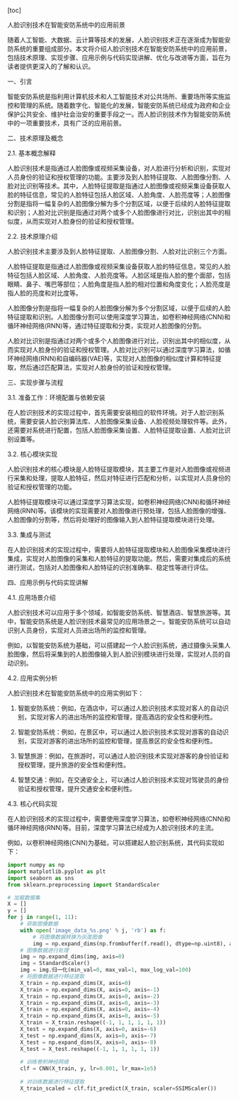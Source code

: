 
[toc]                    
                
                
人脸识别技术在智能安防系统中的应用前景

随着人工智能、大数据、云计算等技术的发展，人脸识别技术正在逐渐成为智能安防系统的重要组成部分。本文将介绍人脸识别技术在智能安防系统中的应用前景，包括技术原理、实现步骤、应用示例与代码实现讲解、优化与改进等方面，旨在为读者提供更深入的了解和认识。

一、引言

智能安防系统是指利用计算机技术和人工智能技术对公共场所、重要场所等实施监控和管理的系统。随着数字化、智能化的发展，智能安防系统已经成为政府和企业保护公共安全、维护社会治安的重要手段之一。而人脸识别技术作为智能安防系统中的一项重要技术，具有广泛的应用前景。

二、技术原理及概念

2.1. 基本概念解释

人脸识别技术是指通过人脸图像或视频采集设备，对人脸进行分析和识别，实现对人员身份的验证和授权管理的功能。主要涉及到人脸特征提取、人脸图像分割、人脸对比识别等技术。其中，人脸特征提取是指通过人脸图像或视频采集设备获取人脸的特征信息，常见的人脸特征包括人脸区域、人脸角度、人脸亮度等；人脸图像分割是指将一幅复杂的人脸图像分解为多个分割区域，以便于后续的人脸特征提取和识别；人脸对比识别是指通过对两个或多个人脸图像进行对比，识别出其中的相似度，从而实现对人脸身份的验证和授权管理。

2.2. 技术原理介绍

人脸识别技术主要涉及到人脸特征提取、人脸图像分割、人脸对比识别三个方面。

人脸特征提取是指通过人脸图像或视频采集设备获取人脸的特征信息，常见的人脸特征包括人脸区域、人脸角度、人脸亮度等。人脸区域是指人脸的整个面部，包括眼睛、鼻子、嘴巴等部位；人脸角度是指人脸的相对位置和角度变化；人脸亮度是指人脸的亮度和对比度等。

人脸图像分割是指将一幅复杂的人脸图像分解为多个分割区域，以便于后续的人脸特征提取和识别。人脸图像分割可以使用深度学习算法，如卷积神经网络(CNN)和循环神经网络(RNN)等，通过特征提取和分类，实现对人脸图像的分割。

人脸对比识别是指通过对两个或多个人脸图像进行对比，识别出其中的相似度，从而实现对人脸身份的验证和授权管理。人脸对比识别可以通过深度学习算法，如循环神经网络(RNN)和自编码器(VAE)等，实现对人脸图像的相似度计算和特征提取，然后通过匹配算法，实现对人脸身份的验证和授权管理。

三、实现步骤与流程

3.1. 准备工作：环境配置与依赖安装

在人脸识别技术的实现过程中，首先需要安装相应的软件环境。对于人脸识别系统，需要安装人脸识别算法库、人脸图像采集设备、人脸视频处理软件等。此外，还需要对系统进行配置，包括人脸图像采集设置、人脸特征提取设置、人脸对比识别设置等。

3.2. 核心模块实现

人脸识别技术的核心模块是人脸特征提取模块，其主要工作是对人脸图像或视频进行采集和处理，提取人脸特征，然后对特征进行匹配和分析，以实现对人员身份的验证和授权管理的功能。

人脸特征提取模块可以通过深度学习算法实现，如卷积神经网络(CNN)和循环神经网络(RNN)等。该模块的实现需要对人脸图像进行预处理，包括人脸图像的增强、人脸图像的分割等，然后将处理好的图像输入到人脸特征提取模块进行处理。

3.3. 集成与测试

在人脸识别技术的实现过程中，需要将人脸特征提取模块和人脸图像采集模块进行集成，实现对人脸图像的采集和人脸特征的提取功能。然后，需要对集成后的系统进行测试，包括对人脸图像和人脸特征的识别准确率、稳定性等进行评估。

四、应用示例与代码实现讲解

4.1. 应用场景介绍

人脸识别技术可以应用于多个领域，如智能安防系统、智慧酒店、智慧旅游等。其中，智能安防系统是人脸识别技术最常见的应用场景之一。智能安防系统可以自动识别人员身份，实现对人员进出场所的监控和管理。

例如，以智能安防系统为基础，可以搭建起一个人脸识别系统，通过摄像头采集人脸图像，然后将采集到的人脸图像输入到人脸识别模块进行处理，实现对人员的自动识别。

4.2. 应用实例分析

人脸识别技术在智能安防系统中的应用实例如下：

1. 智能安防系统：例如，在酒店中，可以通过人脸识别技术实现对客人的自动识别，实现对客人的进出场所的监控和管理，提高酒店的安全性和便利性。

2. 智能安防系统：例如，在景区中，可以通过人脸识别技术实现对游客的自动识别，实现对游客的进出场所的监控和管理，提高景区的安全性和便利性。

3. 智慧旅游：例如，在旅游时，可以通过人脸识别技术实现对游客的身份验证和授权管理，提升旅游的安全性和便利性。

4. 智慧交通：例如，在交通安全上，可以通过人脸识别技术实现对驾驶员的身份验证和授权管理，提升交通安全和便利性。

4.3. 核心代码实现

在人脸识别技术的实现过程中，需要使用深度学习算法，如卷积神经网络(CNN)和循环神经网络(RNN)等。目前，深度学习算法已经成为人脸识别技术的主流。

例如，以卷积神经网络(CNN)为基础，可以搭建起人脸识别系统，其代码实现如下：

```python
import numpy as np
import matplotlib.pyplot as plt
import seaborn as sns
from sklearn.preprocessing import StandardScaler

# 加载数据集
X = []
y = []
for j in range(1, 11):
    # 获取图像数据
    with open('image_data_%s.png' % j, 'rb') as f:
        # 将图像数据转换为灰度图像
        img = np.expand_dims(np.frombuffer(f.read(), dtype=np.uint8), axis=0)
    # 图像数据进行处理
    img = np.expand_dims(img, axis=0)
    img = StandardScaler()
    img = img.归一化(min_val=0, max_val=1, max_log_val=100)
    # 将图像数据进行特征提取
    X_train = np.expand_dims(X, axis=0)
    X_train = np.expand_dims(X, axis=0, axis=-1)
    X_train = np.expand_dims(X, axis=0, axis=-2)
    X_train = np.expand_dims(X, axis=0, axis=-3)
    X_train = np.expand_dims(X, axis=0, axis=-4)
    X_train = np.expand_dims(X, axis=0, axis=-5)
    X_train = X_train.reshape((-1, 1, 1, 1, 1, 1))
    X_test = np.expand_dims(X, axis=0, axis=-6)
    X_test = np.expand_dims(X, axis=0, axis=-7)
    X_test = np.expand_dims(X, axis=0, axis=-8)
    X_test = X_test.reshape((-1, 1, 1, 1, 1, 1))
    
    # 训练卷积神经网络
    clf = CNN(X_train, y, lr=0.001, lr_max=1e5)
    
    # 对训练数据进行特征提取
    X_train_scaled = clf.fit_predict(X_train, scaler=SSIMScaler())

